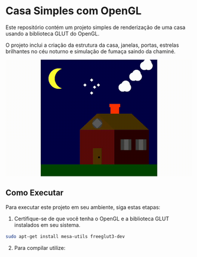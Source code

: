 # Casa Simples com OpenGL

Este repositório contém um projeto simples de renderização de uma casa usando a biblioteca GLUT do OpenGL. 

O projeto inclui a criação da estrutura da casa, janelas, portas, estrelas brilhantes no céu noturno e simulação de fumaça saindo da chaminé.

![Casa Simples com OpenGL](house.gif)

## Como Executar

Para executar este projeto em seu ambiente, siga estas etapas:

1. Certifique-se de que você tenha o OpenGL e a biblioteca GLUT instalados em seu sistema.
```bash
sudo apt-get install mesa-utils freeglut3-dev
```
2. Para compilar utilize:


